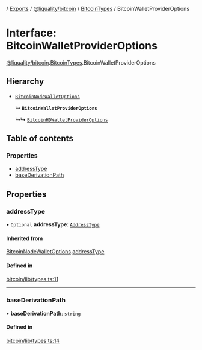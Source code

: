 [](../README.md) / [Exports](../modules.md) / [@liquality/bitcoin](../modules/liquality_bitcoin.md) / [BitcoinTypes](../modules/liquality_bitcoin.BitcoinTypes.md) / BitcoinWalletProviderOptions

# Interface: BitcoinWalletProviderOptions

[@liquality/bitcoin](../modules/liquality_bitcoin.md).[BitcoinTypes](../modules/liquality_bitcoin.BitcoinTypes.md).BitcoinWalletProviderOptions

## Hierarchy

- [`BitcoinNodeWalletOptions`](liquality_bitcoin.BitcoinTypes.BitcoinNodeWalletOptions.md)

  ↳ **`BitcoinWalletProviderOptions`**

  ↳↳ [`BitcoinHDWalletProviderOptions`](liquality_bitcoin.BitcoinTypes.BitcoinHDWalletProviderOptions.md)

## Table of contents

### Properties

- [addressType](liquality_bitcoin.BitcoinTypes.BitcoinWalletProviderOptions.md#addresstype)
- [baseDerivationPath](liquality_bitcoin.BitcoinTypes.BitcoinWalletProviderOptions.md#basederivationpath)

## Properties

### addressType

• `Optional` **addressType**: [`AddressType`](../enums/liquality_bitcoin.BitcoinTypes.AddressType.md)

#### Inherited from

[BitcoinNodeWalletOptions](liquality_bitcoin.BitcoinTypes.BitcoinNodeWalletOptions.md).[addressType](liquality_bitcoin.BitcoinTypes.BitcoinNodeWalletOptions.md#addresstype)

#### Defined in

[bitcoin/lib/types.ts:11](https://github.com/liquality/chainabstractionlayer/blob/c190aa67/packages/bitcoin/lib/types.ts#L11)

___

### baseDerivationPath

• **baseDerivationPath**: `string`

#### Defined in

[bitcoin/lib/types.ts:14](https://github.com/liquality/chainabstractionlayer/blob/c190aa67/packages/bitcoin/lib/types.ts#L14)
